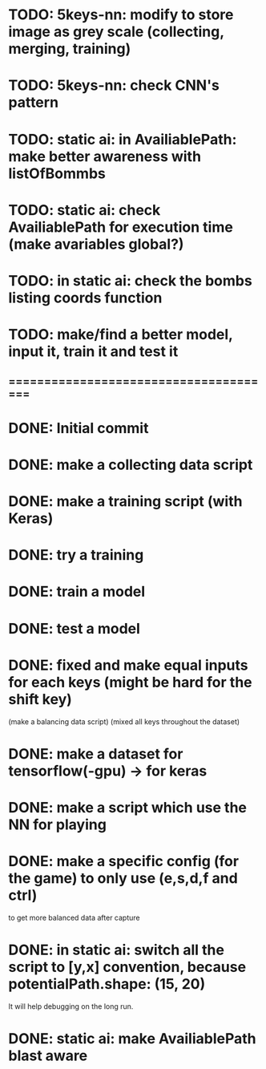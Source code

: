 # TODO: 5keys-nn: modify to store image as grey scale (collecting, merging, training)

# TODO: 5keys-nn: check CNN's pattern

# TODO: static ai: in AvailiablePath: make better awareness with listOfBommbs

# TODO: static ai: check AvailiablePath for execution time (make avariables global?)

# TODO: in static ai: check the bombs listing coords function

# TODO: make/find a better model, input it, train it and test it

## ======================================

# DONE: Initial commit

# DONE: make a collecting data script

# DONE: make a training script (with Keras)

# DONE: try a training

# DONE: train a model

# DONE: test a model

# DONE: fixed and make equal inputs for each keys (might be hard for the shift key) 
(make a balancing data script)
(mixed all keys throughout the dataset)

# DONE: make a dataset for tensorflow(-gpu) -> for keras

# DONE: make a script which use the NN for playing

# DONE: make a specific config (for the game) to only use (e,s,d,f and ctrl)
 to get more balanced data after capture

# DONE: in static ai: switch all the script to [y,x] convention, because potentialPath.shape: (15, 20)
It will help debugging on the long run.

# DONE: static ai: make AvailiablePath blast aware
